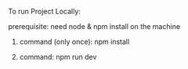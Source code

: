 To run Project Locally:

prerequisite: need node & npm install on the machine

1. command (only once): npm install

2. command: npm run dev
